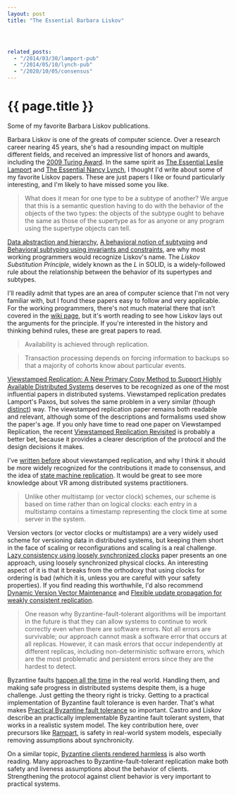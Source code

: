 ```yaml
---
layout: post
title: "The Essential Barbara Liskov"




related_posts:
  - "/2014/03/30/lamport-pub"
  - "/2014/05/10/lynch-pub"
  - "/2020/10/05/consensus"
---
```

{{ page.title }}
================

<p class="meta">Some of my favorite Barbara Liskov publications.</p>

Barbara Liskov is one of the greats of computer science. Over a research career nearing 45 years, she's had a resounding impact on multiple different fields, and received an impressive list of honors and awards, including the [2009 Turing Award](http://amturing.acm.org/award_winners/liskov_1108679.cfm). In the same spirit as [The Essential Leslie Lamport](http://brooker.co.za/blog/2014/03/30/lamport-pub.html) and [The Essential Nancy Lynch](http://brooker.co.za/blog/2014/05/10/lynch-pub.html), I thought I'd write about some of my favorite Liskov papers. These are just papers I like or found particularly interesting, and I'm likely to have missed some you like.

> What does it mean for one type to be a subtype of another? We argue that this is a semantic question having to do with the behavior of the objects of the two types: the objects of the subtype ought to behave the same as those of the supertype as for as anyone or any program using the supertype objects can tell.

[Data abstraction and hierarchy](http://dl.acm.org/citation.cfm?doid=62139.62141), [A behavioral notion of subtyping](http://dl.acm.org/citation.cfm?doid=197320.197383) and [Behavioral subtyping using invariants and constraints](http://reports-archive.adm.cs.cmu.edu/anon/1999/CMU-CS-99-156.ps), are why most working programmers would recognize Liskov's name. The *Liskov Substitution Principle*, widely known as the *L* in SOLID, is a widely-followed rule about the relationship between the behavior of its supertypes and subtypes.

I'll readily admit that types are an area of computer science that I'm not very familiar with, but I found these papers easy to follow and very applicable. For the working programmers, there's not much material there that isn't covered in the [wiki page](http://en.wikipedia.org/wiki/Liskov_substitution_principle), but it's worth reading to see how Liskov lays out the arguments for the principle. If you're interested in the history and thinking behind rules, these are great papers to read.

> Availability is achieved through replication.

> Transaction processing depends on forcing information to backups so that a majority of cohorts know about particular events.

[Viewstamped Replication: A New Primary Copy Method to Support Highly Available Distributed Systems](http://pmg.csail.mit.edu/papers/vr.pdf) deserves to be recognized as one of the most influential papers in distributed systems. Viewstamped replication predates Lamport's Paxos, but solves the same problem in a very similar (though [distinct](http://www.cs.cornell.edu/fbs/publications/viveLaDifference.pdf)) way. The viewstamped replication paper remains both readable and relevant, although some of the descriptions and formalisms used show the paper's age. If you only have time to read one paper on Viewstamped Replication, the recent [Viewstamped Replication Revisited](http://pmg.csail.mit.edu/papers/vr-revisited.pdf) is probably a better bet, because it provides a clearer description of the protocol and the design decisions it makes.

I've [written before](http://brooker.co.za/blog/2014/05/19/vr.html) about viewstamped replication, and why I think it should be more widely recognized for the contributions it made to consensus, and the idea of [state machine replication](https://www.cs.cornell.edu/fbs/publications/SMSurvey.pdf). It would be great to see more knowledge about VR among distributed systems practitioners.

> Unlike other multistamp (or vector clock) schemes, our scheme is based on time rather than on logical clocks: each entry in a multistamp contains a timestamp representing the clock time at some server in the system.

Version vectors (or vector clocks or multistamps) are a very widely used scheme for versioning data in distributed systems, but keeping them short in the face of scaling or reconfigurations and scaling is a real challenge. [Lazy consistency using loosely synchronized clocks](http://dl.acm.org/citation.cfm?id=259425) paper presents an one approach, using loosely synchronized physical clocks. An interesting aspect of it is that it breaks from the orthodoxy that using clocks for ordering is bad (which it is, unless you are careful with your safety properties). If you find reading this worthwhile, I'd also recommend [Dynamic Version Vector Maintenance](ftp://ftp.cs.ucla.edu/tech-report/1997-reports/970022.ps.Z) and [Flexible update propagation for weakly consistent replication](http://dl.acm.org/citation.cfm?id=266711).

> One reason why Byzantine-fault-tolerant algorithms will be important in the future is that they can allow systems to continue to work correctly even when there are software errors. Not all errors are survivable; our approach cannot mask a software error that occurs at all replicas. However, it can mask errors that occur independently at different replicas, including non-deterministic software errors, which are the most problematic and persistent errors since they are the hardest to detect.

Byzantine faults [happen all the time](http://www.rvs.uni-bielefeld.de/publications/DriscollMurphyv19.pdf) in the real world. Handling them, and making safe progress in distributed systems despite them, is a huge challenge. Just getting the theory right is tricky. Getting to a practical implementation of Byzantine fault tolerance is even harder. That's what makes [Practical Byzantine fault tolerance](http://pmg.csail.mit.edu/papers/osdi99.pdf) so important. Castro and Liskov describe an practically implementable Byzantine fault tolerant system, that works in a realistic system model. The key contribution here, over precursors like [Rampart](https://www.cs.unc.edu/~reiter/papers/1994/CCS.pdf), is safety in real-world system models, especially removing assumptions about synchronicity.

On a similar topic, [Byzantine clients rendered harmless](http://pmg.csail.mit.edu/papers/rodrigo_tr05.pdf) is also worth reading. Many approaches to Byzantine-fault-tolerant replication make both safety and liveness assumptions about the behavior of clients. Strengthening the protocol against client behavior is very important to practical systems.